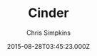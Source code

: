 ---
title: Cinder
github: https://github.com/chrissimpkins/cinder
demo: https://sourcefoundry.org/cinder/
author: Chris Simpkins
ssg:
  - MkDocs
cms:
  - Markdown
date: 2015-08-28T03:45:23.000Z
description: A clean, responsive MkDocs theme
draft: true
publish_date: '2015-08-28T03:45:23Z'
update_date: '2021-01-05T20:29:39Z'
github_star: 163
github_fork: 109
---